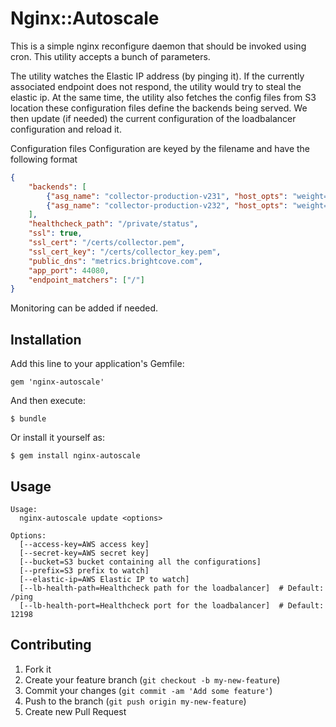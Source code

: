 # Nginx::Autoscale

This is a simple nginx reconfigure daemon that should be invoked using cron. This utility accepts a bunch
of parameters.

The utility watches the Elastic IP address (by pinging it). If the currently associated endpoint does not respond, the
utility would try to steal the elastic ip. At the same time, the utility also fetches the config files from S3 location
these configuration files define the backends being served. We then update (if needed) the current configuration of the
loadbalancer configuration and reload it.


Configuration files
Configuration are keyed by the filename and have the following format
```json
{
    "backends": [
        {"asg_name": "collector-production-v231", "host_opts": "weight=1"},
        {"asg_name": "collector-production-v232", "host_opts": "weight=2"}
    ],
    "healthcheck_path": "/private/status",
    "ssl": true,
    "ssl_cert": "/certs/collector.pem",
    "ssl_cert_key": "/certs/collector_key.pem",
    "public_dns": "metrics.brightcove.com",
    "app_port": 44080,
    "endpoint_matchers": ["/"]
}
```

Monitoring can be added if needed.

## Installation

Add this line to your application's Gemfile:

    gem 'nginx-autoscale'

And then execute:

    $ bundle

Or install it yourself as:

    $ gem install nginx-autoscale

## Usage

```
Usage:
  nginx-autoscale update <options>

Options:
  [--access-key=AWS access key]
  [--secret-key=AWS secret key]
  [--bucket=S3 bucket containing all the configurations]
  [--prefix=S3 prefix to watch]
  [--elastic-ip=AWS Elastic IP to watch]
  [--lb-health-path=Healthcheck path for the loadbalancer]  # Default: /ping
  [--lb-health-port=Healthcheck port for the loadbalancer]  # Default: 12198
```

## Contributing

1. Fork it
2. Create your feature branch (`git checkout -b my-new-feature`)
3. Commit your changes (`git commit -am 'Add some feature'`)
4. Push to the branch (`git push origin my-new-feature`)
5. Create new Pull Request
